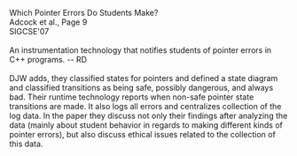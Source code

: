 Which Pointer Errors Do Students Make?<br>
Adcock et al., Page 9<br>
SIGCSE'07<br>
<br>
An instrumentation technology that notifies students of pointer errors in C++ programs. -- RD<br>
<br>
DJW adds, they classified states for pointers and defined a state diagram and classified transitions as being safe, possibly dangerous, and always bad.  Their runtime technology reports when non-safe pointer state transitions are made.  It also logs all errors and centralizes collection of the log data.  In the paper they discuss not only their findings after analyzing the data (mainly about student behavior in regards to making different kinds of pointer errors), but also discuss ethical issues related to the collection of this data.